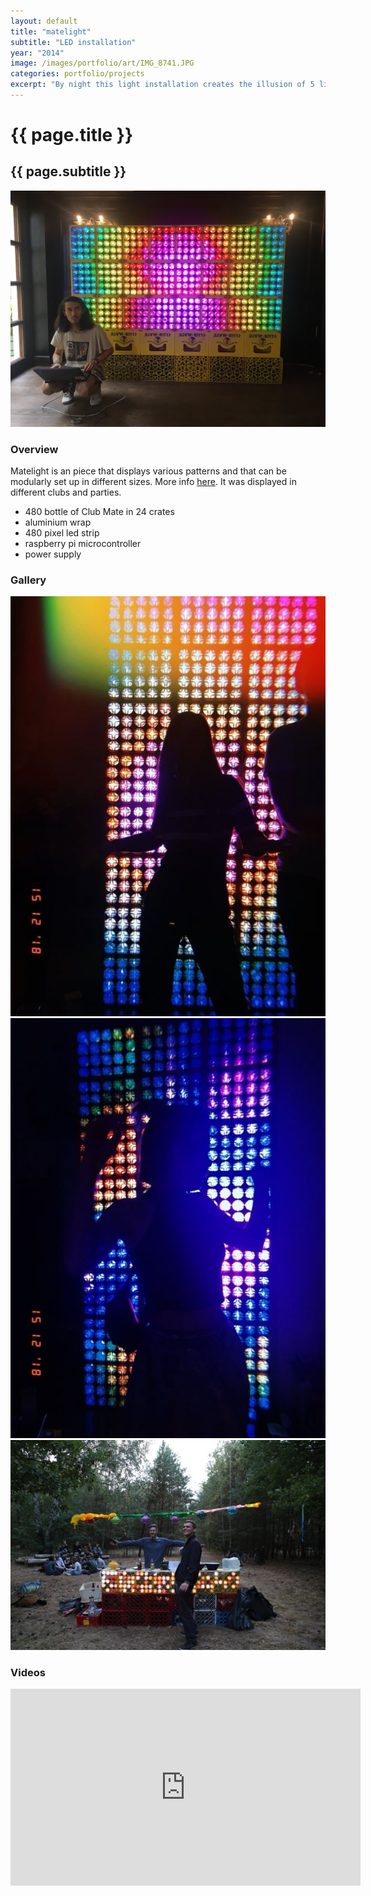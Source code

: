 ```yaml
---
layout: default
title: "matelight"
subtitle: "LED installation"
year: "2014"
image: /images/portfolio/art/IMG_8741.JPG
categories: portfolio/projects
excerpt: "By night this light installation creates the illusion of 5 light bars floating mid air. The bright lights project intertwined light beams onto the ground with changing modes between stroboscopic and calm patterns. Due to the suspension the tree movements are picked up by the light arrangement."
---
```

<div class="portfolio">

<h1>{{ page.title }}</h1>
<h2>{{ page.subtitle }}</h2>

<section>
<img img="" src="/images/portfolio/art/IMG_8741.JPG">
</section>
<section>
<h3>Overview</h3>

Matelight is an piece that displays various patterns and that can be modularly set up in different sizes. More info <a href="/tech/2015/03/08/matepi-raspberry-pi-meets-mate-crates-how-to.html">here</a>. It was displayed in different clubs and parties.
<p>
<ul>
  <li>480 bottle of Club Mate in 24 crates</li>
  <li>aluminium wrap</li>
  <li>480 pixel led strip</li>
  <li>raspberry pi microcontroller</li>
  <li>power supply</li>
</ul>
</p><!--more-->
</section>
<section>
<h3>Gallery</h3>
<img img="" src="/images/portfolio/art/IMG_1573.JPG">
<img img="" src="/images/portfolio/art/IMG_1572.JPG">
<img img="" src="/images/portfolio/art/b05ae9b9-4910-4f89-b86f-348a009e9d25.jpg">
</section>

<section>
<h3>Videos</h3>
<iframe width="560" height="315" src="https://www.youtube.com/embed/us5hRUn5z_Y?si=2RW77KLAAiV6vO6d" title="YouTube video player" frameborder="0" allow="accelerometer; autoplay; clipboard-write; encrypted-media; gyroscope; picture-in-picture; web-share" referrerpolicy="strict-origin-when-cross-origin" allowfullscreen></iframe>
</section>



</div>
